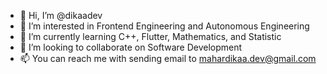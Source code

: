 - 👋 Hi, I’m @dikaadev
- 👀 I’m interested in Frontend Engineering and Autonomous Engineering
- 🌱 I’m currently learning C++, Flutter, Mathematics, and Statistic
- 💞️ I’m looking to collaborate on Software Development
- 📫 You can reach me with sending email to mahardikaa.dev@gmail.com

<!---
dikaadev/dikaadev is a ✨ special ✨ repository because its `README.md` (this file) appears on your GitHub profile.
You can click the Preview link to take a look at your changes.
--->
